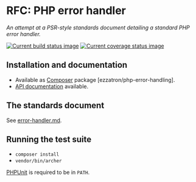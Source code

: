 # RFC: PHP error handler

*An attempt at a PSR-style standards document detailing a standard PHP error
handler.*

[![Current build status image][build-image]][Current build status]
[![Current coverage status image][coverage-image]][Current coverage status]

## Installation and documentation

* Available as [Composer] package [ezzatron/php-error-handling].
* [API documentation] available.

## The standards document

See [error-handler.md](error-handler.md).

## Running the test suite

- `composer install`
- `vendor/bin/archer`

[PHPUnit] is required to be in `PATH`.

<!-- References -->

[PHPUnit]: http://phpunit.de/

[API documentation]: http://lqnt.co/php-error-handling/artifacts/documentation/api/
[Composer]: http://getcomposer.org/
[build-image]: http://img.shields.io/travis/ezzatron/php-error-handling/develop.svg "Current build status for the develop branch"
[Current build status]: https://travis-ci.org/ezzatron/php-error-handling
[coverage-image]: http://img.shields.io/coveralls/ezzatron/php-error-handling/develop.svg "Current test coverage for the develop branch"
[Current coverage status]: https://coveralls.io/r/ezzatron/php-error-handling

